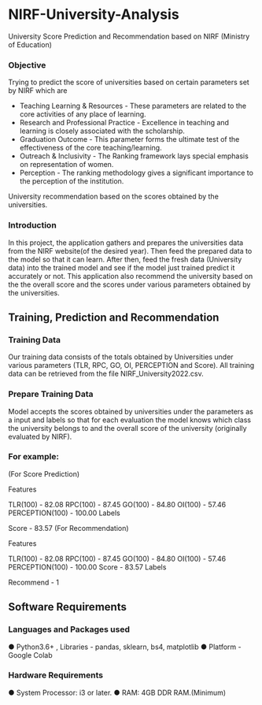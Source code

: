 # NIRF-University-Analysis

University Score Prediction and Recommendation based on NIRF (Ministry of Education)

### Objective

Trying to predict the score of universities based on certain parameters set by NIRF which are

- Teaching Learning & Resources - These parameters are related to the core activities of any place of learning.
- Research and Professional Practice - Excellence in teaching and learning is closely associated with the scholarship.
- Graduation Outcome - This parameter forms the ultimate test of the effectiveness of the core teaching/learning.
- Outreach & Inclusivity - The Ranking framework lays special emphasis on representation of women.
- Perception - The ranking methodology gives a significant importance to the perception of the institution.

University recommendation based on the scores obtained by the universities.

### Introduction

In this project, the application gathers and prepares the universities data from the NIRF website(of the desired year). Then feed the prepared data to the model so that it can learn. After then, feed the fresh data (University data) into the trained model and see if the model just trained predict it accurately or not. This application also recommend the university based on the the overall score and the scores under various parameters obtained by the universities.

## Training, Prediction and Recommendation

### Training Data 
Our training data consists of the totals obtained by Universities under various parameters (TLR, RPC, GO, OI, PERCEPTION and Score). All training data can be retrieved from the file NIRF_University2022.csv.

### Prepare Training Data 
Model accepts the scores obtained by universities under the parameters as a input and labels so that for each evaluation the model knows which class the university belongs to and the overall score of the university (originally evaluated by NIRF).

### For example:

(For Score Prediction)

Features

TLR(100) - 82.08
RPC(100) - 87.45
GO(100) - 84.80
OI(100) - 57.46
PERCEPTION(100) - 100.00
Labels

Score - 83.57
(For Recommendation)

Features

TLR(100) - 82.08
RPC(100) - 87.45
GO(100) - 84.80
OI(100) - 57.46
PERCEPTION(100) - 100.00
Score - 83.57
Labels

Recommend - 1


## Software Requirements

### Languages and Packages used

● Python3.6+ , Libraries - pandas, sklearn, bs4, matplotlib
● Platform - Google Colab

### Hardware Requirements

● System Processor: i3 or later.
● RAM: 4GB DDR RAM.(Minimum)
